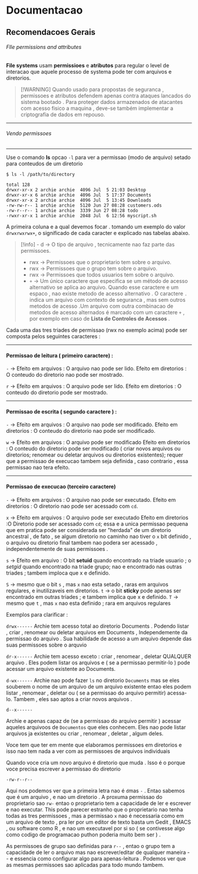 # Documentacao

## Recomendacoes Gerais

###### FIle permissions and attributes

__File systems__ usam __permissioes__ e __atributos__ para regular o level de interacao que aquele processo de systema pode ter com arquivos e diretorios.

> [!WARNING] Quando usado  para propostas de seguranca , permissoes e atributos defendem apenas contra ataques lancados do sistema bootado . Para proteger dados armazenados de atacantes com acesso fisico a maquina , deve-se também implementar a criptografia de dados em repouso. 


---
###### Vendo permissoes
---
Use o comando __ls__ opcao `-l` para ver a permissao (modo de arquivo) setado para conteudos de um diretorio 

````linux
$ ls -l /path/to/directory

total 128
drwxr-xr-x 2 archie archie  4096 Jul  5 21:03 Desktop
drwxr-xr-x 6 archie archie  4096 Jul  5 17:37 Documents
drwxr-xr-x 2 archie archie  4096 Jul  5 13:45 Downloads
-rw-rw-r-- 1 archie archie  5120 Jun 27 08:28 customers.ods
-rw-r--r-- 1 archie archie  3339 Jun 27 08:28 todo
-rwxr-xr-x 1 archie archie  2048 Jul  6 12:56 myscript.sh
````

A primeira coluna e a qual devemos focar . tomando um exemplo do valor `drwxrwxrwx+`, o significado de cada caracter e explicado nas tabelas abaixo.


> [!info] - d ->  O tipo de arquivo , tecnicamente nao faz parte das permissoes.
> - rwx -> Permissoes que o proprietario tem sobre o arquivo.
> - rwx -> Permissoes que o grupo tem sobre o arquivo.
> - rwx -> Permissoes que todos usuarios tem sobre o arquivo.
> - `+` -> Um único caractere que especifica se um método de acesso alternativo se aplica ao arquivo. Quando esse caractere e um espaco , nao existe metodo de acesso alternativo . O caractere `.` indica um arquivo com contexto de seguranca , mas  sem outros metodos de acesso .Um arquivo com outra combinacao de metodos de acesso alternados é marcado com um caractere `+` , por exemplo em caso de __Lista de Controles de Acessos__ .

Cada uma das tres triades de permissao (rwx no exemplo acima) pode ser composta pelos seguintes caracteres :

---
#### Permissao de leitura ( primeiro caractere) : 

`-` -> 
Efeito em arquivos : O arquivo nao pode ser lido.
Efeito em diretorios : O conteudo do diretorio nao pode ser mostrado.

`r` -> 
Efeito em arquivos : O arquivo pode ser lido.
Efeito em diretorios : O conteudo do diretorio pode ser mostrado.

---

#### Permissao de escrita ( segundo caractere ) :
`-` ->
Efeito em arquivos : O arquivo nao pode ser modificado.
Efeito em diretorios : O conteudo do diretorio nao pode ser modificado.

`w` ->
Efeito em arquivos : O arquivo pode ser modificado 
Efeito em diretorios : O conteudo do diretorio pode ser modificado ( criar novos arquivos ou diretorios; 
renomear ou deletar arquivos ou diretorios existentes);
requer que a permissao de execucao tambem seja definida , caso contrario , essa permissao nao tera efeito.

---
#### Permissao de execucao (terceiro caractere)
`-` -> 
Efeito em arquivos : O arquivo nao pode ser executado.
Efeito em diretorios : O diretorio nao pode ser acessado com `cd`.

`x` -> 
Efeito em arquivos : O arquivo pode ser executado 
Efeito em diretorios :O Diretorio pode ser acessado com `cd`; essa e a unica permissao pequena que em pratica pode ser considerada ser "herdada" de um diretorio ancestral , de fato , se algum diretorio no caminho nao tiver o `x` bit definido , o arquivo ou diretorio final tambem nao podera ser acessado , independentemente de suas permissoes .

`s` ->
Efeito em arquivo : O bit __setuid__ quando encontrado na triade usuario ; o _setgid_ quando encontrado na triade grupo; nao e encontrado nas outras triades ; tambem imploca que x e definido.

`S` -> mesmo que o bit `s` , mas `x` nao esta setado , raras em arquivos regulares, e inutilizaveis em diretorios.
`t` -> o bit __sticky__ pode apenas ser encontrado em outras triades ; e tambem implica que x e definido.
`T` -> mesmo que `t` , mas `x` nao esta definido ; rara em arquivos regulares

Exemplos para clarificar :

`drwx------`
Archie tem acesso total ao diretorio Documents . Podendo listar , criar , renomear ou deletar arquivos em Documents , Independemente da permissao do arquivo . Sua habilidade de acesso a um arquivo depende das suas permissoes sobre o arquvio

`dr-x------`
Archie tem acesso exceto : criar , renomear , deletar QUALQUER arquivo . Eles podem listar os arquivos e ( se a permissao permitir-lo ) pode acessar um arquivo existente ao Documents.

`d-wx------`
Archie nao pode fazer `ls` no diretorio `Documents` mas se eles souberem o nome de um arquivo de um arquivo existente entao eles podem listar , renomear , deletar ou ( se a permissao do arquivo permitir) acessa-lo. Tambem , eles sao aptos a criar novos arquivos .

`d--x------`

Archie e apenas capaz de (se a permissao do arquivo permitir ) acessar aqueles arquivoos de `Documentos` 
 que eles conhecem. Eles nao pode listar arquivos ja existentes ou criar , renomear , deletar , algum deles.

Voce tem que ter em mente que elaboramos permissoes em diretorios e isso nao tem nada 
a ver com as permissoes de arquivos individuais

Quando voce cria um novo arquivo  é diretorio que muda . Isso  é o porque voce precisa escrever a permissao do diretorio

`-rw-r--r--`

Aqui nos podemos ver que a primeira letra nao  é `d`mas `-` . Entao sabemos que  é um arquivo , e nao um diretorio . A proxuma permissao do proprietario sao `rw-` entao o proprietario tem a capacidade de ler e escrever e nao executar. This pode parecer estranho 
que o proprietario nao tenha todas as tres permissoes , mas a permissao `x` nao é necessaria como em um arquivo de texto , pra ler por um editor de texto basta um Gedit , EMACS , ou software como R , e nao um executavel por si so ( se contivesse algo como codigo de programacao puthon poderia muito bem ser ) .

As permissoes de grupo sao definidas para `r--` , entao o grupo tem a capacidade de ler o arquivo mas nao escrever/editar de qualquer maneira -- e essencia como configurar algo para apenas-leitura . Podemos ver que as mesmas permissoes sao aplicadas para todo mundo tambem.









